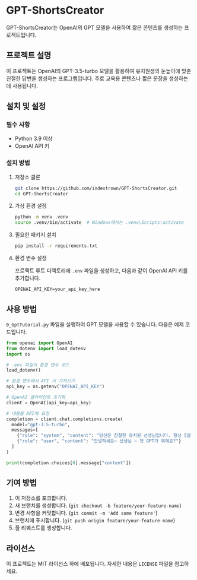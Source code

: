 
# GPT-ShortsCreator

GPT-ShortsCreator는 OpenAI의 GPT 모델을 사용하여 짧은 콘텐츠를 생성하는 프로젝트입니다.

## 프로젝트 설명

이 프로젝트는 OpenAI의 GPT-3.5-turbo 모델을 활용하여 유치원생의 눈높이에 맞춘 친절한 답변을 생성하는 프로그램입니다. 주로 교육용 콘텐츠나 짧은 문장을 생성하는 데 사용됩니다.

## 설치 및 설정

### 필수 사항

- Python 3.9 이상
- OpenAI API 키

### 설치 방법

1. 저장소 클론

   ```sh
   git clone https://github.com/indextrown/GPT-ShortsCreator.git
   cd GPT-ShortsCreator
   ```

2. 가상 환경 설정

   ```sh
   python -m venv .venv
   source .venv/bin/activate  # Windows에서는 .venv\Scripts\activate
   ```

3. 필요한 패키지 설치

   ```sh
   pip install -r requirements.txt
   ```

4. 환경 변수 설정

   프로젝트 루트 디렉토리에 `.env` 파일을 생성하고, 다음과 같이 OpenAI API 키를 추가합니다.

   ```env
   OPENAI_API_KEY=your_api_key_here
   ```

## 사용 방법

`0_GptTutorial.py` 파일을 실행하여 GPT 모델을 사용할 수 있습니다. 다음은 예제 코드입니다.

```python
from openai import OpenAI
from dotenv import load_dotenv
import os

# .env 파일의 환경 변수 로드
load_dotenv()

# 환경 변수에서 API 키 가져오기
api_key = os.getenv("OPENAI_API_KEY")

# OpenAI 클라이언트 초기화
client = OpenAI(api_key=api_key)

# 내용을 API에 요청
completion = client.chat.completions.create(
  model="gpt-3.5-turbo",
  messages=[
    {"role": "system", "content": "당신은 친절한 유치원 선생님입니다. 항상 5살 유치원생의 눈높이에 맞춰서 5살이 알아듣기 쉽게 아주 쉬운 단어를 사용하고 친절하게 답변을 해주세요."},
    {"role": "user", "content": "안녕하세요~ 선생님 ~ 챗 GPT가 뭐에요?"}
  ]
)

print(completion.choices[0].message["content"])
```

## 기여 방법

1. 이 저장소를 포크합니다.
2. 새 브랜치를 생성합니다. (`git checkout -b feature/your-feature-name`)
3. 변경 사항을 커밋합니다. (`git commit -m 'Add some feature'`)
4. 브랜치에 푸시합니다. (`git push origin feature/your-feature-name`)
5. 풀 리퀘스트를 생성합니다.

## 라이선스

이 프로젝트는 MIT 라이선스 하에 배포됩니다. 자세한 내용은 `LICENSE` 파일을 참고하세요.
